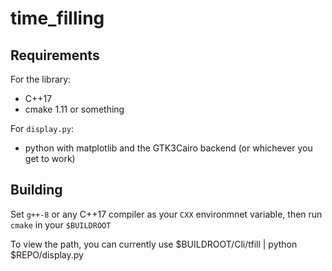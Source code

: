 # time\_filling

## Requirements
For the library:
* C++17
* cmake 1.11 or something

For `display.py`:
* python with matplotlib and the GTK3Cairo backend (or whichever you get to work)

## Building

Set `g++-8` or any C++17 compiler as your `CXX` environmnet variable,
then run `cmake` in your `$BUILDROOT`

To view the path, you can currently use
    $BUILDROOT/Cli/tfill | python $REPO/display.py
